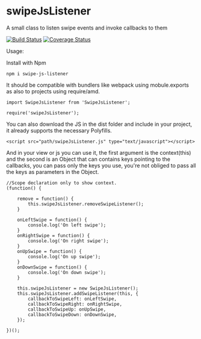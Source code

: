 # swipeJsListener
A small class to listen swipe events and invoke callbacks to them

[![Build Status](https://travis-ci.org/viniciusavieira/swipeJsListener.svg?branch=master)](https://travis-ci.org/viniciusavieira/swipeJsListener) [![Coverage Status](https://coveralls.io/repos/github/viniciusavieira/swipeJsListener/badge.svg)](https://coveralls.io/github/viniciusavieira/swipeJsListener)

Usage:

Install with Npm

```
npm i swipe-js-listener
```

It should be compatible with bundlers like webpack using mobule.exports as also to projects using require/amd.
```
import SwipeJsListener from 'SwipeJsListener';
```

```
require('swipeJsListener');
```

You can also download the JS in the dist folder and include in your project, it already supports the necessary Polyfills.
```
<script src="path/swipeJsListener.js" type="text/javascript"></script>
```

And in your view or js you can use it, the first argument is the context(this) and the second is an Object that can contains keys pointing to the callbacks, you can pass only the keys you use, you're not obliged to pass all the keys as parameters in the Object.

```
//Scope declaration only to show context.
(function() {
    
    remove = function() {
        this.swipeJsListener.removeSwipeListener();
    }

    onLeftSwipe = function() {
        console.log('On left swipe');
    }
    onRightSwipe = function() {
        console.log('On right swipe');
    }
    onUpSwipe = function() {
        console.log('On up swipe');
    }
    onDownSwipe = function() {
        console.log('On down swipe');
    }
    
    this.swipeJsListener = new SwipeJsListener();
    this.swipeJsListener.addSwipeListener(this, {
        callbackToSwipeLeft: onLeftSwipe,
        callbackToSwipeRight: onRightSwipe,
        callbackToSwipeUp: onUpSwipe,
        callbackToSwipeDown: onDownSwipe,
    });
    
})();
```

